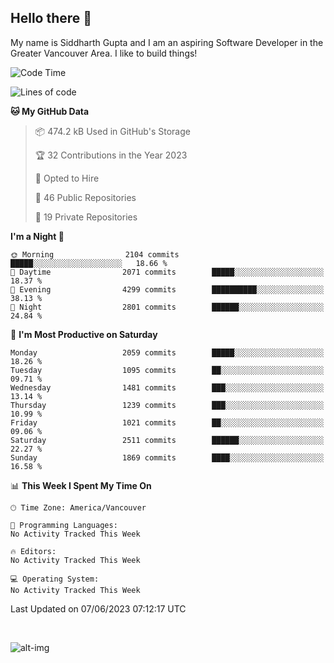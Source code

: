 ## Hello there :wave:

My name is Siddharth Gupta and I am an aspiring Software Developer in the Greater Vancouver Area. I like to build things!

<!-- ![gif](https://github.com/siddg97/siddg97/blob/master/dino.gif) -->

<!--START_SECTION:waka-->
![Code Time](http://img.shields.io/badge/Code%20Time-1%2C892%20hrs%206%20mins-blue)

![Lines of code](https://img.shields.io/badge/From%20Hello%20World%20I%27ve%20Written-18.7%20million%20lines%20of%20code-blue)

**🐱 My GitHub Data** 

> 📦 474.2 kB Used in GitHub's Storage 
 > 
> 🏆 32 Contributions in the Year 2023
 > 
> 💼 Opted to Hire
 > 
> 📜 46 Public Repositories 
 > 
> 🔑 19 Private Repositories 
 > 
**I'm a Night 🦉** 

```text
🌞 Morning                2104 commits        █████░░░░░░░░░░░░░░░░░░░░   18.66 % 
🌆 Daytime                2071 commits        █████░░░░░░░░░░░░░░░░░░░░   18.37 % 
🌃 Evening                4299 commits        ██████████░░░░░░░░░░░░░░░   38.13 % 
🌙 Night                  2801 commits        ██████░░░░░░░░░░░░░░░░░░░   24.84 % 
```
📅 **I'm Most Productive on Saturday** 

```text
Monday                   2059 commits        █████░░░░░░░░░░░░░░░░░░░░   18.26 % 
Tuesday                  1095 commits        ██░░░░░░░░░░░░░░░░░░░░░░░   09.71 % 
Wednesday                1481 commits        ███░░░░░░░░░░░░░░░░░░░░░░   13.14 % 
Thursday                 1239 commits        ███░░░░░░░░░░░░░░░░░░░░░░   10.99 % 
Friday                   1021 commits        ██░░░░░░░░░░░░░░░░░░░░░░░   09.06 % 
Saturday                 2511 commits        ██████░░░░░░░░░░░░░░░░░░░   22.27 % 
Sunday                   1869 commits        ████░░░░░░░░░░░░░░░░░░░░░   16.58 % 
```


📊 **This Week I Spent My Time On** 

```text
🕑︎ Time Zone: America/Vancouver

💬 Programming Languages: 
No Activity Tracked This Week

🔥 Editors: 
No Activity Tracked This Week

💻 Operating System: 
No Activity Tracked This Week
```


 Last Updated on 07/06/2023 07:12:17 UTC
<!--END_SECTION:waka-->

<br>

![alt-img](https://github-readme-stats.vercel.app/api?username=siddg97&count_private=true&theme=nightowl&show_icons=true)


